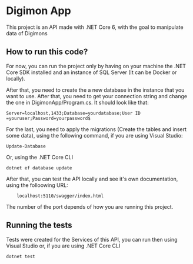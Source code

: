 # Digimon App
This project is an API made with .NET Core 6, with the goal to manipulate data of Digimons

## How to run this code?
For now, you can run the project only by having on your machine the .NET Core SDK installed and an instance of SQL Server (It can be Docker or locally).

After that, you need to create the a new database in the instance that you want to use. After that, you need to get your connection string and change the one in DigimonApp/Program.cs. It should look like that:

```
Server=localhost,1433;Database=yourdatabase;User ID =youruser;Password=yourpassword$
```

For the last, you need to apply the migrations (Create the tables and insert some data), using the following command, if you are using Visual Studio:

```
Update-Database
```

Or, using the .NET Core CLI

```
dotnet ef database update
```

After that, you can test the API locally and see it's own documentation, using the folloowing URL:

```
    localhost:5110/swagger/index.html
```

The number of the port depends of how you are running this project.

## Running the tests
Tests were created for the Services of this API, you can run then using Visual Studio or, if you are using .NET Core CLI

```
dotnet test
```